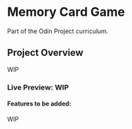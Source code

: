 # Memory Card Game
 Part of the Odin Project curriculum.

## Project Overview
WIP
### Live Preview: **WIP**
#### Features to be added:
WIP
